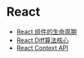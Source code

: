 # React

* [React 组件的生命周期](/fe/react/react-zu-jian-de-sheng-ming-zhou-qi.md)
* [React Diff算法核心](/fe/react/react-diffsuan-fa-he-xin.md)
* [React Context API](/fe/react/react-context-api.md)



